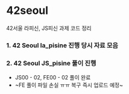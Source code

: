 # 42seoul
42서울 라피신, JS피신 과제 코드 정리


### 1. 42 Seoul la_pisine 진행 당시 자료 모음

### 2. 42 Seoul JS_pisine 풀이 진행
- JS00 - 02, FE00 - 02 풀이 완료
- ~FE 풀이 파일 손실 ㅠㅠ 복구 즉시 업로드 예정~
